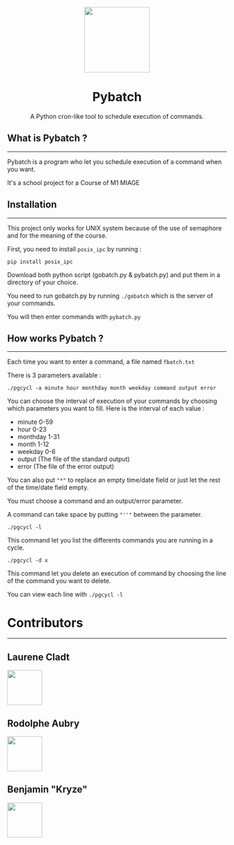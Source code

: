 <p align="center"><img width="150"src="https://user-images.githubusercontent.com/18222418/34547852-62892c5a-f0fe-11e7-8f31-ce815664d201.png"></a></p>

<h1 align="center"> Pybatch </h1>

<p align="center">A Python cron-like tool to schedule execution of commands.</p>



## What is Pybatch ? 

----------

Pybatch is a program who let you schedule execution of a command when you want.

It's a school project for a Course of M1 MIAGE

## Installation  

----------

This project only works for UNIX system because of the use of semaphore and for the meaning of the course.

First, you need to install `posix_ipc` by running :

`pip install posix_ipc`

Download both python script (gobatch.py & pybatch.py) and put them in a directory of your choice.

You need to run gobatch.py by running `./gobatch` which is the server of your commands.

You will then enter commands with `pybatch.py`

## How works Pybatch ? 

----------

Each time you want to enter a command, a file named `fbatch.txt`

There is 3 parameters available :

`./pgcycl -a minute hour monthday month weekday command output error`

You can choose the interval of execution of your commands by choosing which parameters you want to fill.
Here is the interval of each value :

- minute 0-59   
- hour 0-23
- monthday 1-31
- month 1-12
- weekday 0-6 
- output (The file of the standard output)
- error (The file of the error output)

You can also put `"*"` to replace an empty time/date field or just let the rest of the time/date field empty.

You must choose a command and an output/error parameter.

A command can take space by putting `"''"` between the parameter.

`./pgcycl -l`

This command let you list the differents commands you are running in a cycle.

`./pgcycl -d x`

This command let you delete an execution of command by choosing the line of the command you want to delete.

You can view each line with `./pgcycl -l`

# Contributors 

----------

## Laurene Cladt

<p><a href="https://github.com/claurene" target="_blank"><img width="80"src="https://avatars2.githubusercontent.com/u/22750010?s=460&v=4"></a></p>

## Rodolphe Aubry

<p><a href="https://github.com/rodobry" target="_blank"><img width="80"src="https://avatars1.githubusercontent.com/u/22979894?s=460&v=4"></a></p>

## Benjamin "Kryze"

<p><a href="https://github.com/Kryze" target="_blank"><img width="80"src="https://avatars3.githubusercontent.com/u/18222418?s=460&v=4"></a></p>

